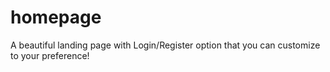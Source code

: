 # homepage
A beautiful landing page with Login/Register option that you can customize to your preference!
